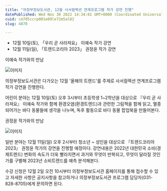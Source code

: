 ```yaml
---
title: "의정부정보도서관, 12월 사서컬렉션 연계프로그램 작가 강연 진행"
datePublished: Wed Nov 30 2022 14:34:01 GMT+0000 (Coordinated Universal Time)
cuid: cm705ccrp001e09le72m5al82
slug: 4870

---
```



- 12월 10일(토), 「우리 곧 사라져요」 이예숙 작가 강연
- 12월 11일(일), 「트렌드코리아 2023」 권정윤 작가 강연

이예숙 작가와의 만남

![이미지](https://cdn.hashnode.com/res/hashnode/image/upload/v1739258056552/59cfd766-0f86-405c-bc07-4fb525fa7124.jpeg)

의정부정보도서관은 다가오는 12월 '올해의 트렌드'를 주제로 사서컬렉션 연계프로그램 작가 강연을 진행한다.

어린이 분야는 12월 10일(토) 오후 3시부터 초등학생 1~2학년을 대상으로 『우리 곧 사라져요』 이예숙 작가와 함께 환경오염(환경트렌드)과 관련한 그림책을 함께 읽고, 멸종되어가는 바다 동물들에 생각을 나누며, 독후 활동으로 바다 동물 팝업북을 만들어본다.

권정윤 작가와의 만남

![이미지](https://cdn.hashnode.com/res/hashnode/image/upload/v1739258059234/31d41ba4-1265-4818-a973-502a296a3ea1.jpeg)

일반 분야는 12월 11일(일) 오후 2시부터 청소년 ~ 성인을 대상으로 『트렌드코리아 2023』 권정윤 작가의 강연을 진행할 예정이다. 강연내용은 2022년 대한민국 소비(경제트렌드) 변화의 속도가 더욱 빨라지면서 과거와 무엇이 반복되고, 무엇이 달라질 것인가를 구별해 2023년 소비트렌드를 예측 분석해본다.

수강 신청은 12월 2일 오전 10시부터 의정부정보도서관 홈페이지를 통해 접수할 수 있고 자세한 사항은 공지사항을 참고하거나 의정부정보도서관 프로그램 담당자(031-828-8705)에게 문의하면 된다.
